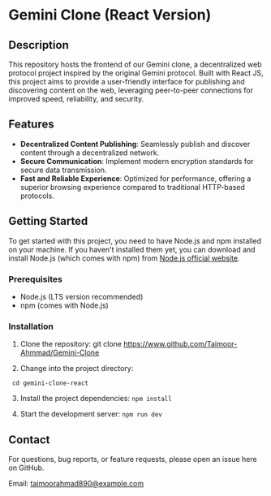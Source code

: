 # Gemini Clone (React Version)

## Description

This repository hosts the frontend of our Gemini clone, a decentralized web protocol project inspired by the original Gemini protocol. Built with React JS, this project aims to provide a user-friendly interface for publishing and discovering content on the web, leveraging peer-to-peer connections for improved speed, reliability, and security.

## Features

- **Decentralized Content Publishing**: Seamlessly publish and discover content through a decentralized network.
- **Secure Communication**: Implement modern encryption standards for secure data transmission.
- **Fast and Reliable Experience**: Optimized for performance, offering a superior browsing experience compared to traditional HTTP-based protocols.

## Getting Started

To get started with this project, you need to have Node.js and npm installed on your machine. If you haven't installed them yet, you can download and install Node.js (which comes with npm) from [Node.js official website](https://nodejs.org/).

### Prerequisites

- Node.js (LTS version recommended)
- npm (comes with Node.js)

### Installation

1. Clone the repository:
git clone https://www.github.com/Taimoor-Ahmmad/Gemini-Clone

2. Change into the project directory:

` cd gemini-clone-react`

3. Install the project dependencies:
 `npm install`
 
4. Start the development server:
`npm run dev`

## Contact

For questions, bug reports, or feature requests, please open an issue here on GitHub.

Email: taimoorahmad890@example.com


